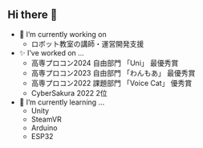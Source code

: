 ## Hi there 👋

- 🔭 I’m currently working on
  - ロボット教室の講師・運営開発支援
- ✨ I’ve worked on ...
  - 高専プロコン2024 自由部門 「Uni」 最優秀賞
  - 高専プロコン2023 自由部門 「わんもあ」 最優秀賞
  - 高専プロコン2022 課題部門 「Voice Cat」 優秀賞
  - CyberSakura 2022 2位
- 🌱 I’m currently learning ...
  - Unity
  - SteamVR
  - Arduino
  - ESP32



<!--
**g20271/g20271** is a ✨ _special_ ✨ repository because its `README.md` (this file) appears on your GitHub profile.

Here are some ideas to get you started:

- 🔭 I’m currently working on ...
- 🌱 I’m currently learning ...
- 👯 I’m looking to collaborate on ...
- 🤔 I’m looking for help with ...
- 💬 Ask me about ...
- 📫 How to reach me: ...
- 😄 Pronouns: ...
- ⚡ Fun fact: ...
-->
